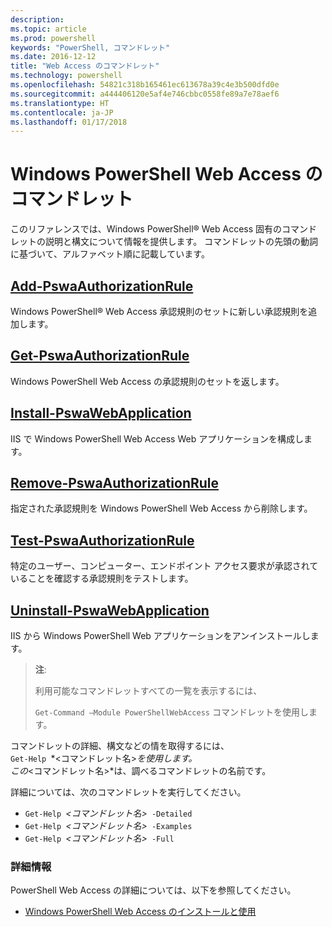 ```yaml
---
description: 
ms.topic: article
ms.prod: powershell
keywords: "PowerShell, コマンドレット"
ms.date: 2016-12-12
title: "Web Access のコマンドレット"
ms.technology: powershell
ms.openlocfilehash: 54821c318b165461ec613678a39c4e3b500dfd0e
ms.sourcegitcommit: a444406120e5af4e746cbbc0558fe89a7e78aef6
ms.translationtype: HT
ms.contentlocale: ja-JP
ms.lasthandoff: 01/17/2018
---
```

# <a name="windows-powershell-web-access-cmdlets"></a>Windows PowerShell Web Access のコマンドレット

このリファレンスでは、Windows PowerShell® Web Access 固有のコマンドレットの説明と構文について情報を提供します。 コマンドレットの先頭の動詞に基づいて、アルファベット順に記載しています。

## <a name="add-pswaauthorizationruleadd-pswaauthorizationrulemd"></a>[Add-PswaAuthorizationRule](add-pswaauthorizationrule.md)

Windows PowerShell® Web Access 承認規則のセットに新しい承認規則を追加します。

## <a name="get-pswaauthorizationruleget-pswaauthorizationrulemd"></a>[Get-PswaAuthorizationRule](get-pswaauthorizationrule.md)

Windows PowerShell Web Access の承認規則のセットを返します。

## <a name="install-pswawebapplicationinstall-pswawebapplicationmd"></a>[Install-PswaWebApplication](install-pswawebapplication.md)

IIS で Windows PowerShell Web Access Web アプリケーションを構成します。

## <a name="remove-pswaauthorizationruleremove-pswaauthorizationrulemd"></a>[Remove-PswaAuthorizationRule](remove-pswaauthorizationrule.md)

指定された承認規則を Windows PowerShell Web Access から削除します。

## <a name="test-pswaauthorizationruletest-pswaauthorizationrulemd"></a>[Test-PswaAuthorizationRule](test-pswaauthorizationrule.md)

特定のユーザー、コンピューター、エンドポイント アクセス要求が承認されていることを確認する承認規則をテストします。

## <a name="uninstall-pswawebapplicationuninstall-pswawebapplicationmd"></a>[Uninstall-PswaWebApplication](uninstall-pswawebapplication.md)

IIS から Windows PowerShell Web アプリケーションをアンインストールします。

>**注**:
>
>利用可能なコマンドレットすべての一覧を表示するには、
>
> `Get-Command –Module PowerShellWebAccess` コマンドレットを使用します。

コマンドレットの詳細、構文などの情を取得するには、  
`Get-Help `*&lt;コマンドレット名&gt;*を使用します。  
この*&lt;コマンドレット名&gt;*は、調べるコマンドレットの名前です。

詳細については、次のコマンドレットを実行してください。

- `Get-Help `*&lt;コマンドレット名&gt;*` -Detailed`
- `Get-Help `*&lt;コマンドレット名&gt;*` -Examples`
- `Get-Help `*&lt;コマンドレット名&gt;*` -Full`

### <a name="more-information"></a>詳細情報

PowerShell Web Access の詳細については、以下を参照してください。

- [Windows PowerShell Web Access のインストールと使用](../install-and-use-windows-powershell-web-access.md)

